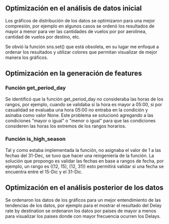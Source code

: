 ## Optimización en el análisis de datos inicial

Los gráficos de distribución de los datos se optimizaron para una mejor compresión, por ejemplo en algunos casos se ordenó los resultados de mayor a menor para ver las cantidades de vuelos por por aerolinea, cantidad de vuelos por destino, etc.

Se obvió la función sns.set() que está obsoleta, en su lugar me enfoqué a ordenar los resultados y utilizar colores que permitan visualizar de mejor manera los gráficos.


## Optimización en la generación de features

### Función get_period_day
Se identificó que la función get_period_day no consideraba las horas de los rangos, por ejemplo, cuando se validaba si la hora es mayor a 05:00, si por casualidad se evaluaba una hora 05:00 no entraba en la condición y asinaba como valor None.
Este problema se solucionó agregando a las condiciones "mayor o igual" o "menor o igual" para que las condiciones consideren las horas los extremos de los rangos horarios.

### Función is_high_season
Tal y como estaba implementada la función, no asignaba el valor de 1 a las fechas del 31-Dec, se tuvo que hacer una reingeniería de la función.
La solución que propongo es validar las fechas en base a rangos de fecha, por ejemplo, un rango es ((12, 15), (12, 31)) esto permitirá validar si una fecha se encuentra entre el 15-Dic y el 31-Dic.

## Optimización en el análisis posterior de los datos

Se ordenaron los datos de los gráficos para un mejor entendimiento de las tendencias de los datos, por ejemplo para el mostrar el resultado del Delay rate by destination se ordenaron los datos por paises de mayor a menos para visualizar los paises donde con mayor frecuencia ocurren los Delays.
